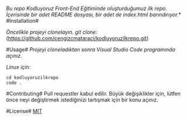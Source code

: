 *Bu repo Kodluyoruz Front-End Eğitiminde oluşturduğumuz ilk repo. İçerisinde bir adet README dosyası, bir adet de index.html barındırıyor.**
#Installation#

*Öncelikle projeyi clonelayın.* 
*git clone:* (https://github.com/cengizcmataraci/kodluyoruzilkrepo.git)

#Usage#
*Projeyi cloneladıktan sonra Visual Studio Code programında açınız.*

*Linux için:*

```
cd kodluyoruzilkrepo
code .
```
#Contributing#
Pull requestler kabul edilir. Büyük değişiklikler için, lütfen önce neyi değiştirmek istediğinizi tartışmak için bir konu açınız.

#License#
[MIT](https://choosealicense.com/licenses/mit/)